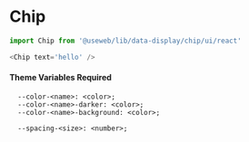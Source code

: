 # Chip

```js
import Chip from '@useweb/lib/data-display/chip/ui/react'
```

```js
<Chip text='hello' />
```

#### Theme Variables Required

```
  --color-<name>: <color>;
  --color-<name>-darker: <color>;
  --color-<name>-background: <color>;

  --spacing-<size>: <number>;
```
